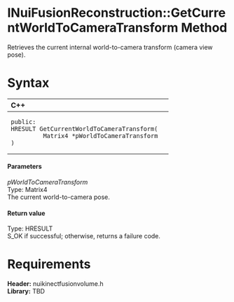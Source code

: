INuiFusionReconstruction::GetCurrentWorldToCameraTransform Method  
=================================================================  

Retrieves the current internal world-to-camera transform (camera view pose). <span id="syntaxSection"></span>

Syntax  
======  

<table>
<colgroup>
<col width="100%" />
</colgroup>
<thead>
<tr class="header">
<th align="left">C++</th>
</tr>
</thead>
<tbody>
<tr class="odd">
<td align="left"><pre><code>public:  
HRESULT GetCurrentWorldToCameraTransform(  
         Matrix4 *pWorldToCameraTransform  
)</code></pre></td>
</tr>
</tbody>
</table>

<span id="ID4EG"></span>
#### Parameters  

*pWorldToCameraTransform*    
Type: Matrix4  
The current world-to-camera pose.  

<span id="ID4EP"></span>
#### Return value  

Type: HRESULT  
S\_OK if successful; otherwise, returns a failure code.  

<span id="requirements"></span>

Requirements  
============  

**Header:** nuikinectfusionvolume.h  
**Library:** TBD  



<!--Please do not edit the data in the comment block below.-->
<!--
TOCTitle : GetCurrentWorldToCameraTransform Method
RLTitle : INuiFusionReconstruction::GetCurrentWorldToCameraTransform Method
KeywordK : GetCurrentWorldToCameraTransform method
KeywordK : INuiFusionReconstruction::GetCurrentWorldToCameraTransform method
KeywordF : INuiFusionReconstruction::GetCurrentWorldToCameraTransform
KeywordF : GetCurrentWorldToCameraTransform
KeywordF : Microsoft.Kinect.nuikinectfusionvolume.INuiFusionReconstruction.GetCurrentWorldToCameraTransform(Matrix4)
KeywordA : M:Microsoft.Kinect.nuikinectfusionvolume.INuiFusionReconstruction.GetCurrentWorldToCameraTransform(Matrix4)
AssetID : M:Microsoft.Kinect.nuikinectfusionvolume.INuiFusionReconstruction.GetCurrentWorldToCameraTransform(Matrix4)
Locale : en-us
CommunityContent : 1
APIType : Managed
APILocation : 
APIName : Microsoft.Kinect.nuikinectfusionvolume.INuiFusionReconstruction::GetCurrentWorldToCameraTransform
TargetOS : Windows
TopicType : kbSyntax
DevLang : C++
DocSet : K4Wv2
ProjType : K4Wv2Proj
Technology : Kinect for Windows
Product : Kinect for Windows SDK v2
productversion : 20
-->
